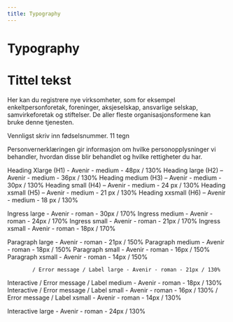 ```yaml
---
title: Typography
---
```


# Typography

<Story aspectRatio="4 / 3" maxWidth="90vw">
<h1 class="ds-heading ds-heading--xl">Tittel tekst</h1>
<p class="ds-ingress ds-ingress--md">Her kan du registrere nye virksomheter, som for eksempel enkeltpersonforetak, foreninger, aksjeselskap, ansvarlige selskap, samvirkeforetak og stiftelser. De aller fleste organisasjonsformene kan bruke denne tjenesten.</p>
<label class="ds-label ds-label--md ds-font-weight--medium">Vennligst skriv inn fødselsnummer. 11 tegn</label>
<p class="ds-paragraph ds-paragraph--md ds-line-height--md">Personvernerklæringen gir informasjon om hvilke personopplysninger vi behandler, hvordan disse blir behandlet og hvilke rettigheter du har.</p>
</Story>

Heading Xlarge (H1) - Avenir - medium - 48px / 130%
Heading large (H2) – Avenir - medium - 36px / 130%
Heading medium (H3) – Avenir - medium - 30px / 130%
Heading small (H4) – Avenir - medium - 24 px / 130%
Heading xsmall (H5) – Avenir - medium - 21 px / 130%
Heading xxsmall (H6) – Avenir - medium - 18 px / 130%

Ingress large - Avenir - roman - 30px / 170%
Ingress medium - Avenir - roman - 24px / 170%
Ingress small - Avenir - roman - 21px / 170%
Ingress xsmall - Avenir - roman - 18px / 170%

Paragraph large - Avenir - roman - 21px / 150%
Paragraph medium - Avenir - roman - 18px / 150%
Paragraph small - Avenir - roman - 16px / 150%
Paragraph xsmall - Avenir - roman - 14px / 150%

            / Error message / Label large - Avenir - roman - 21px / 130%
Interactive / Error message / Label medium - Avenir - roman - 18px / 130%
Interactive / Error message / Label small - Avenir - roman - 16px / 130%
            / Error message / Label xsmall - Avenir - roman - 14px / 130%

Interactive large - Avenir - roman - 24px / 130%